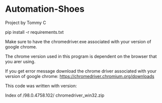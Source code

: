 # Automation-Shoes
Project by Tommy C

pip install -r requirements.txt

Make sure to have the chromedriver.exe associated with your version of google chrome.

The chrome version used in this program is dependent on the browser that you arer using.

If you get error message download the chrome driver associated with your version of google chrome:
https://chromedriver.chromium.org/downloads

This code was written with version:

Index of /98.0.4758.102/
chromedriver_win32.zip